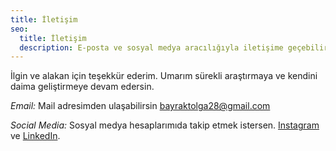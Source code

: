 ```yaml
---
title: İletişim
seo:
  title: İletişim
  description: E-posta ve sosyal medya aracılığıyla iletişime geçebilirsin.
---
```


İlgin ve alakan için teşekkür ederim. Umarım sürekli araştırmaya ve kendini daima geliştirmeye devam edersin.

_Email:_
Mail adresimden ulaşabilirsin [bayraktolga28@gmail.com](mailto:bayraktolga28@gmail.com)

_Social Media:_
Sosyal medya hesaplarımıda takip etmek istersen. [Instagram](https://instagram.com) ve [LinkedIn](https://www.linkedin.com/).
